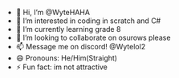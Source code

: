 - 👋 Hi, I’m @WyteHAHA
- 👀 I’m interested in coding in scratch and C#
- 🌱 I’m currently learning grade 8
- 💞️ I’m looking to collaborate on osurows please
- 📫 Message me on discord! @Wytelol2
- 😄 Pronouns: He/Him(Straight)
- ⚡ Fun fact: im not attractive

<!---
WyteHAHA/WyteHAHA is a ✨ special ✨ repository because its `README.md` (this file) appears on your GitHub profile.
You can click the Preview link to take a look at your changes.
--->
